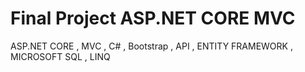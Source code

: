 
<h1> Final Project ASP.NET CORE MVC </h1>

ASP.NET CORE , MVC , C# , Bootstrap , API , ENTITY FRAMEWORK , MICROSOFT SQL , LINQ 
